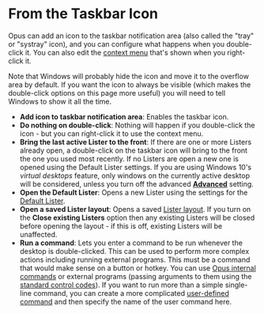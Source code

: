 # From the Taskbar Icon

Opus can add an icon to the taskbar notification area (also called the "tray" or "systray" icon), and you can configure what happens when you double-click it. You can also edit the [context menu](/Manual/customize/the_customize_dialog/context_menus.md) that's shown when you right-click it.

Note that Windows will probably hide the icon and move it to the overflow area by default. If you want the icon to always be visible (which makes the double-click options on this page more useful) you will need to tell Windows to show it all the time.

- **Add icon to taskbar notification area**: Enables the taskbar icon.
- **Do nothing on double-click**: Nothing will happen if you double-click the icon - but you can right-click it to use the context menu.
- **Bring the last active Lister to the front**: If there are one or more Listers already open, a double-click on the taskbar icon will bring to the front the one you used most recently. If no Listers are open a new one is opened using the Default Lister settings. If you are using Windows 10's *virtual desktops* feature, only windows on the currently active desktop will be considered, unless you turn off the advanced **[Advanced](../miscellaneous/advanced_options.md)** setting.
- **Open the Default Lister**: Opens a new Lister using the settings for the [Default Lister](/Manual/basic_concepts/the_lister/the_default_lister.md).
- **Open a saved Lister layout**: Opens a saved [Lister layout](/Manual/basic_concepts/the_lister/layouts/README.md). If you turn on the **Close existing Listers** option then any existing Listers will be closed before opening the layout - if this is off, existing Listers will be unaffected.
- **Run a command**: Lets you enter a command to be run whenever the desktop is double-clicked. This can be used to perform more complex actions including running external programs. This must be a command that would make sense on a button or hotkey. You can use [Opus internal commands](/Manual/customize/creating_your_own_buttons/internal_command_arguments.md) or external programs (passing arguments to them using the [standard control codes](/Manual/customize/creating_your_own_buttons/passing_files_to_external_programs.md)). If you want to run more than a simple single-line command, you can create a more complicated [user-defined command](/Manual/customize/creating_your_own_buttons/user-defined_commands.md) and then specify the name of the user command here.
